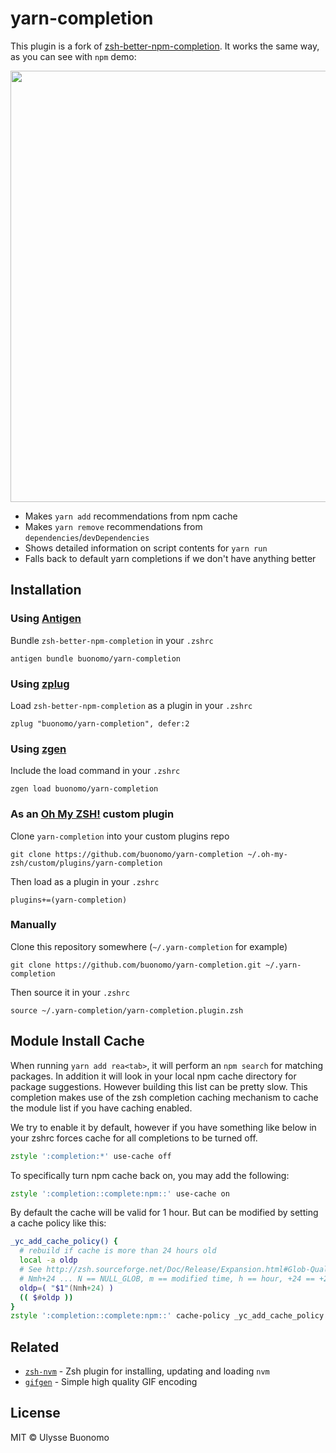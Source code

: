 # yarn-completion

This plugin is a fork of [zsh-better-npm-completion](https://github.com/lukechilds/zsh-better-npm-completion). It works the same way, as you can see with `npm` demo:

<img src="demo.gif" width="690">

* Makes `yarn add` recommendations from npm cache
* Makes `yarn remove` recommendations from `dependencies`/`devDependencies`
* Shows detailed information on script contents for `yarn run`
* Falls back to default yarn completions if we don't have anything better

## Installation

### Using [Antigen](https://github.com/zsh-users/antigen)

Bundle `zsh-better-npm-completion` in your `.zshrc`

```shell
antigen bundle buonomo/yarn-completion
```

### Using [zplug](https://github.com/b4b4r07/zplug)
Load `zsh-better-npm-completion` as a plugin in your `.zshrc`

```shell
zplug "buonomo/yarn-completion", defer:2

```
### Using [zgen](https://github.com/tarjoilija/zgen)

Include the load command in your `.zshrc`

```shell
zgen load buonomo/yarn-completion
```

### As an [Oh My ZSH!](https://github.com/robbyrussell/oh-my-zsh) custom plugin

Clone `yarn-completion` into your custom plugins repo

```shell
git clone https://github.com/buonomo/yarn-completion ~/.oh-my-zsh/custom/plugins/yarn-completion
```
Then load as a plugin in your `.zshrc`

```shell
plugins+=(yarn-completion)
```

### Manually
Clone this repository somewhere (`~/.yarn-completion` for example)

```shell
git clone https://github.com/buonomo/yarn-completion.git ~/.yarn-completion
```
Then source it in your `.zshrc`

```shell
source ~/.yarn-completion/yarn-completion.plugin.zsh
```

## Module Install Cache

When running `yarn add rea<tab>`, it will perform an `npm search` for matching packages. In addition
it will look in your local npm cache directory for package suggestions. However building this list
can be pretty slow. This completion makes use of the zsh completion caching mechanism to cache the
module list if you have caching enabled. 

We try to enable it by default, however if you have something
like below in your zshrc forces cache for all completions to be turned off.

```zsh
zstyle ':completion:*' use-cache off
```

To specifically turn npm cache back on, you may add the following:

```zsh
zstyle ':completion::complete:npm::' use-cache on
```

By default the cache will be valid for 1 hour. But can be modified by setting a cache policy like this:

```zsh
_yc_add_cache_policy() {
  # rebuild if cache is more than 24 hours old
  local -a oldp
  # See http://zsh.sourceforge.net/Doc/Release/Expansion.html#Glob-Qualifiers
  # Nmh+24 ... N == NULL_GLOB, m == modified time, h == hour, +24 == +24 units (i.e. [M]onth, [w]weeks, [h]ours, [m]inutes, [s]econds)
  oldp=( "$1"(Nmh+24) )
  (( $#oldp ))
}
zstyle ':completion::complete:npm::' cache-policy _yc_add_cache_policy
```


## Related

- [`zsh-nvm`](https://github.com/lukechilds/zsh-nvm) - Zsh plugin for installing, updating and loading `nvm`
- [`gifgen`](https://github.com/lukechilds/gifgen) - Simple high quality GIF encoding 

## License

MIT © Ulysse Buonomo
